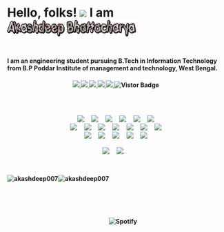 <!-- ### Hi there 👋 -->

<!--
**akashdeep007/akashdeep007** is a ✨ _special_ ✨ repository because its `README.md` (this file) appears on your GitHub profile.

Here are some ideas to get you started:

- 🔭 I’m currently working on ...
- 🌱 I’m currently learning ...
- 👯 I’m looking to collaborate on ...
- 🤔 I’m looking for help with ...
- 💬 Ask me about ...
- 📫 How to reach me: ...
- 😄 Pronouns: ...
- ⚡ Fun fact: ...
-->

<!-- # [![akashdeep bhattacharya header](https://raw.githubusercontent.com/WaylonWalker/WaylonWalker/main/icon/gh-bannner-light.png)](https://waylonwalker.com) -->


<h1>Hello, folks! <img src="https://raw.githubusercontent.com/MartinHeinz/MartinHeinz/master/wave.gif" width="30px"> I am <img src="https://github.com/akashdeep007/akashdeep007/blob/main/name%20text.gif" height="40px" width="300px"><h1>

<h4>I am an engineering student pursuing B.Tech in Information Technology from B.P Poddar Institute of management and technology, West Bengal.<h4>

<p align="middle">
<a href="https://www.linkedin.com/in/akashdeep-bhattacharya-8aa417158/">
<img src="https://img.shields.io/badge/Linkedin-blue?style=flat&logo=linkedin&labelColor=blue">
</a>
<a href="mailto:akashdeepbhattacharya2011@gmail.com?subject=Hello%20Akashdeep,%20From%20Github">
<img src="https://img.shields.io/badge/-Gmail-%23db483b?style=flat&logo=Gmail&labelColor=red&logoColor=white">
</a>
<a href="https://www.facebook.com/akashdeep.bhattacharya7911/">
<img src="https://img.shields.io/badge/-Facebook-%230d8bf1?style=flat&logo=Facebook&logoColor=white">
</a>
<a href="https://www.instagram.com/_taken_for_granted_/">
<img src="https://img.shields.io/badge/-Instagram-%23E4405F?style=flat&logo=Instagram&logoColor=white">
</a>
<a href="https://twitter.com/beingakscool">
<img src="https://img.shields.io/badge/-Twitter-%231a91da?style=flat&logo=Twitter&logoColor=white">
</a>
<a target="_blank"><img src="https://visitor-badge.glitch.me/badge?page_id=akashdeep007.akashdeep007" alt="Vistor Badge"></a>
</p>
   <br/>
   <br/>
      <p align="center">
  <img src="https://img.shields.io/badge/-React-black?style=for-the-badge&logo=react" />&nbsp;&nbsp;&nbsp;&nbsp;
  <img src="https://img.shields.io/badge/-JavaScript-black?style=for-the-badge&logo=javascript" />&nbsp;&nbsp;&nbsp;&nbsp;
  <img src="https://img.shields.io/badge/-TypeScript-007ACC?style=for-the-badge&logo=typescript" />&nbsp;&nbsp;&nbsp;&nbsp;
  <img src="https://img.shields.io/badge/-Java-black?style=for-the-badge&logo=java" />&nbsp;&nbsp;&nbsp;&nbsp;
  <img src="https://img.shields.io/badge/-Python-black?style=for-the-badge&logo=Python" />&nbsp;&nbsp;&nbsp;&nbsp;
  <img src="https://img.shields.io/badge/-Flutter-black?style=for-the-badge&logo=Flutter&logoColor=007afb" />
  <br/>
  <img src="https://img.shields.io/badge/-Dart-black?style=for-the-badge&logo=dart&logoColor=007afb" />&nbsp;&nbsp;&nbsp;&nbsp;
  <img src="https://img.shields.io/badge/-Nodejs-black?style=for-the-badge&logo=Node.js" />&nbsp;&nbsp;&nbsp;&nbsp;
  <img src="https://img.shields.io/badge/-HTML5-E34F26?style=for-the-badge&logo=html5&logoColor=white" />&nbsp;&nbsp;&nbsp;&nbsp;
  <img src="https://img.shields.io/badge/-CSS3-1572B6?style=for-the-badge&logo=css3" />&nbsp;&nbsp;&nbsp;&nbsp;
  <img src="https://img.shields.io/badge/-MongoDB-black?style=for-the-badge&logo=mongodb" />&nbsp;&nbsp;&nbsp;&nbsp;
  <img src="https://img.shields.io/badge/-Git-black?style=for-the-badge&logo=git" />&nbsp;&nbsp;&nbsp;&nbsp;
  <img src="https://img.shields.io/badge/-GitHub-181717?style=for-the-badge&logo=github" />
  <br/>      
  <img src="https://img.shields.io/badge/-MYSQL-black?style=for-the-badge&logo=mysql&logoColor=007afb" />&nbsp;&nbsp;&nbsp;&nbsp;
  <img src="https://img.shields.io/badge/-Oracle-black?style=for-the-badge&logo=oracle" />&nbsp;&nbsp;&nbsp;&nbsp;
  <img src="https://img.shields.io/badge/-dart-black?style=for-the-badge&logo=dart" />&nbsp;&nbsp;&nbsp;&nbsp;
  <img src="https://img.shields.io/badge/-aws-black?style=for-the-badge&logo=aws" />&nbsp;&nbsp;&nbsp;&nbsp;
  <img src="https://img.shields.io/badge/-firebase-181717?style=for-the-badge&logo=firebase" />
  <br/>
  <br/>
  <img src="https://img.shields.io/badge/OS-Ubuntu%2020.04%20LTS-informational?style=for-the-badge&logo=ubuntu&logoColor=white" />&nbsp;&nbsp;&nbsp;&nbsp;
  <img src="https://img.shields.io/badge/Editor-VSCode-blue?style=for-the-badge&logo=visual-studio-code&logoColor=white" />&nbsp;&nbsp;&nbsp;&nbsp;
  <br/>
</p>
   <br/>
   <p align="center">
<img align="left" height="230" src="https://github-readme-stats.vercel.app/api?username=akashdeep007&&show_icons=true&count_private=true&theme=radical" alt="akashdeep007"/> 
<img align="left" height="240" src="https://github-readme-stats.vercel.app/api/top-langs/?username=akashdeep007&theme=nord" alt="akashdeep007" />
</p>
   <br/>
   <br/>
  <br/>
    <br/>
  <br/>
   <div align="left">
  
 ![Spotify](https://spotify-436ihai47-akashdeep007.vercel.app/api/spotify)
      
   </div>
